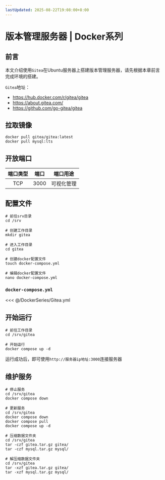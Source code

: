 ```yaml
---
lastUpdated: 2025-08-22T19:08:00+8:00
---
```


# 版本管理服务器 | Docker系列

## 前言

本文介绍使用`Gitea`在Ubuntu服务器上搭建版本管理服务器，请先根据本章前言完成环境的搭建。

`Gitea`地址：

- <https://hub.docker.com/r/gitea/gitea>
- <https://about.gitea.com/>
- <https://github.com/go-gitea/gitea>

## 拉取镜像

```shell
docker pull gitea/gitea:latest
docker pull mysql:lts
```

## 开放端口

| 端口类型 | 端口  |  端口用途  |
| :------: | :---: | :--------: |
|   TCP    | 3000  | 可视化管理 |

## 配置文件

```shell
# 前往srv目录
cd /srv

# 创建工作目录
mkdir gitea

# 进入工作目录
cd gitea

# 创建docker配置文件
touch docker-compose.yml

# 编辑docker配置文件
nano docker-compose.yml
```

### `docker-compose.yml`

<<< @/DockerSeries/Gitea.yml

## 开始运行

```shell
# 前往工作目录
cd /srv/gitea

# 开始运行
docker compose up -d
```

运行成功后，即可使用`http://服务器ip地址:3000`连接服务器

## 维护服务

```shell
# 停止服务
cd /srv/gitea
docker compose down

# 更新服务
cd /srv/gitea
docker compose down
docker compose pull
docker compose up -d

# 压缩数据文件夹
cd /srv/gitea
tar -czf gitea.tar.gz gitea/
tar -czf mysql.tar.gz mysql/

# 解压缩数据文件夹
cd /srv/gitea
tar -xzf gitea.tar.gz gitea/
tar -xzf mysql.tar.gz mysql/
```
